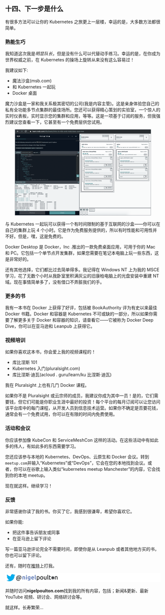 ## 十四、下一步是什么

有很多方法可以让你的 Kubernetes 之旅更上一层楼，幸运的是，大多数方法都很简单。

### 熟能生巧

我知道这次我是*明显队长*，但是没有什么可以代替动手练习。幸运的是，在你成为世界权威之前，在 Kubernetes 的操场上旋转从来没有这么容易过！

我建议如下:

*   魔法沙盒(msb.com)
*   和 Kubernetes 一起玩
*   Docker 桌面

魔力沙盒是一家和我关系极其密切的公司(我是内容主管)。这是亲身体验您自己的私有全功能多节点集群的最佳场所。您还可以获得精心策划的实验室，一个惊人的实时仪表板，实时显示您的集群和应用，等等。这是一项基于订阅的服务，但我强烈建议您查看一下，它甚至有一个免费层供您试用。

![](img/figure14-1.png)

<figcaption>

与 Kubernetes 一起玩可以获得一个有时间限制的基于互联网的沙盒——你可以在自己的集群上玩 4 个小时。它是作为免费服务提供的，所以有时性能和可用性并不好。但是，嘿，这是免费的。

Docker Desktop 是 Docker，Inc .推出的一款免费桌面应用，可用于你的 Mac 和 PC。它包括一个单节点开发集群，如果您需要在笔记本电脑上玩一些东西，这是非常好的。

还有其他选择，它们都比过去简单得多。我记得在 Windows NT 上为我的 MSCE 学习，花了无数个小时从我卧室里积满灰尘的旧康柏电脑上的光盘安装中重建 NT 域。现在事情简单多了，没有借口不弄脏我们的手。

### 更多的书

我有一本书在 Docker 上获得了好评，包括被 BookAuthority 评为有史以来最佳 Docker 书籍。Docker 和容器是 Kubernetes 不可或缺的一部分，所以如果你需要了解更多关于 Docker 和容器的知识，请查看它——它被称为 Docker Deep Dive，你可以在亚马逊和 Leanpub 上获得它。

### 视频培训

如果你喜欢这本书，你会爱上我的视频课程的！

*   库比涅斯 101
*   Kubernetes 入门(pluralsight.com)
*   库比涅斯·迪瓦(acloud . guru/learn/ku 比涅斯·迪瓦)

我在 Pluralsight 上也有几门 Docker 课程。

如果你不是 Pluralsight 或云宗师的成员，我建议你成为其中一员！是的，它们需要钱，但它们可能是你职业生涯中最好的投资！每个平台的每月订阅可以让您访问该平台库中的每门课程，从开发人员到信息技术运营。如果你不确定是否要花钱，通常会有一个免费试用，你可以在有限的时间内免费使用。

### 活动和会议

你应该参加像 KubeCon 和 ServiceMeshCon 这样的活动。在这些活动中有如此多的伟人，有如此多的东西需要学习。

您还应该参与本地的 Kubernetes、DevOps、云原生和 Docker 会议。转到`meetup.com`并输入“Kubernetes”或“DevOps”，它会在您的本地找到会议。或者，你可以在谷歌上输入类似“kubernetes meetup Manchester”的内容，它会找到你的本地 meetup。

现在就这样。继续学习！

### 反馈

非常感谢你读了我的书。你买了它，我感到很谦卑，希望你喜欢它。

如果你能:

*   把这件事告诉朋友或同事
*   在亚马逊上留下评论

写一篇亚马逊评论完全不需要时间，即使你是从 Leanpub 或者其他地方买的书，你也可以留下评论。

还有，随时在[推特](https://twitter.com/nigelpoulton)上打我。

![](img/figure14-2.png)

<figcaption>

并随时访问**nigelpoulton.com**找到我的所有内容，包括；新闻&更新、最新 YouTube 视频、研讨会、网络研讨会等。

就这样。长寿繁荣…

</figcaption>

</figcaption>